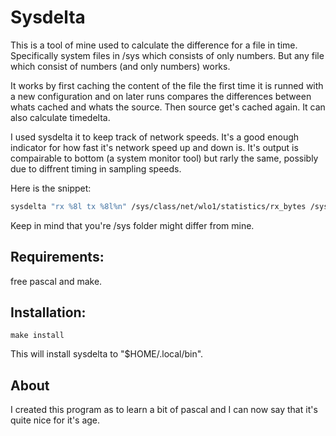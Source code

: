 # Sysdelta

This is a tool of mine used to calculate the difference for a file in time.
Specifically system files in /sys which consists of only numbers. 
But any file which consist of numbers (and only numbers) works.

It works by first caching the content of the file the first time it is runned 
with a new configuration and on later runs compares the 
differences between whats cached and whats the source. 
Then source get's cached again. It can also calculate timedelta.

I used sysdelta it to keep track of network speeds.
It's a good enough indicator for how fast it's network speed up and down is.
It's output is compairable to bottom (a system monitor tool) but rarly the same,
possibly due to diffrent timing in sampling speeds.

Here is the snippet:
```sh
sysdelta "rx %8l tx %8l%n" /sys/class/net/wlo1/statistics/rx_bytes /sys/class/net/wlo1/statistics/tx_bytes
```

Keep in mind that you're /sys folder might differ from mine.

## Requirements:
free pascal and make.

## Installation:
`make install`

This will install sysdelta to "$HOME/.local/bin".

## About

I created this program as to learn a bit of pascal and I can now say that it's
quite nice for it's age.
